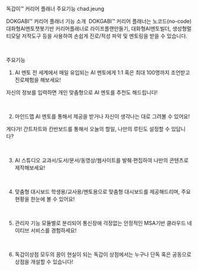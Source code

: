 독갑이™ 커리어 플래너 주요기능
chad.jeung

DOKGABI™ 커리어 플래너 기능 소개
‍
DOKGABI™ 커리어 플래너는 노코드(no-code) 대화형AI멘토챗봇기반 커리어플래너로 라이프플랜만들기, 대화형AI멘토빌더, 생성형멀티모달 저작도구 등을 사용하여 손쉽게 진로/적성 파악 및 멘토링을 받을 수 있습니다.

‍

주요기능
1. AI 멘토
전 세계에서 매일 유입되는 AI 멘토에게 1:1 혹은 최대 100명까지 조언받고 진로체험을 해보세요!

자신의 정보를 입력하면 개인 맞춤형으로 AI 멘토를 추천도 해드립니다!


‍

2. 마인드맵
AI 멘토를 통해서 제공을 받거나 자신이 생각나는 대로 그려볼 수 있어요!

게다가! 간트차트와 칸반보드를 통해서 오늘의 할일, 나만의 루틴도 설정할 수 있답니다?


‍

3. AI 스튜디오
교과서/도서/문서/동영상/웹사이트를 발췌·편집하여 나만의 콘텐츠로 제작해보세요!


‍

4. 맞춤형 대시보드
학생용/교사용/멘토용으로 맞춤형 대시보드를 제공해드리며, 주요 현황을 한눈에 볼 수 있어요!


‍

5. 관리자 기능
모듈별로 분리되어 통신장애 걱정없는 안정적인 MSA기반 클라우드 네이티브 서비스를 경험하세요!


‍

6. 독갑이상점
모두의 꿈이 현실이 되는 독갑이 상점에서는 누구나 단독 혹은 공동으로 상점을 개설할 수 있습니다!

‍